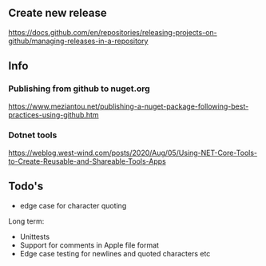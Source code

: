## Create new release

https://docs.github.com/en/repositories/releasing-projects-on-github/managing-releases-in-a-repository

## Info

### Publishing from github to nuget.org
https://www.meziantou.net/publishing-a-nuget-package-following-best-practices-using-github.htm

### Dotnet tools
https://weblog.west-wind.com/posts/2020/Aug/05/Using-NET-Core-Tools-to-Create-Reusable-and-Shareable-Tools-Apps


## Todo's
- edge case for character quoting

Long term:
- Unittests
- Support for comments in Apple file format
- Edge case testing for newlines and quoted characters etc